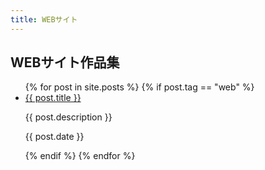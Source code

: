 ```yaml
---
title: WEBサイト
---
```

## WEBサイト作品集
<ul>
  {% for post in site.posts %}
    {% if post.tag == "web" %}
      <li>
        <a href="{{ post.url }}">{{ post.title }}</a>
        <p>{{ post.description }}</p>
        <p>{{ post.date }}</p>
      </li>
    {% endif %}
  {% endfor %}
</ul>